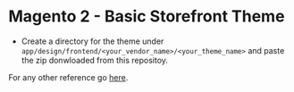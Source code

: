 # Magento 2 - Basic Storefront Theme
* Create a directory for the theme under `app/design/frontend/<your_vendor_name>/<your_theme_name>` and paste the zip donwloaded from this repositoy. 

For any other reference go [here](https://developer.adobe.com/commerce/frontend-core/guide/themes/).
